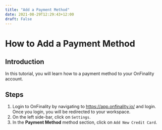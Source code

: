 ```yaml
---
title: "Add a Payment Method"
date: 2021-08-29T12:29:43+12:00
draft: False
---
```

# How to Add a Payment Method

## Introduction

In this tutorial, you will learn how to a payment method to your OnFinality account.

 
## Steps

1. Login to OnFinality by navigating to https://app.onfinality.io/ and login. Once you login, you will be redirected to your workspace.
1. On the left side-bar, click on `Settings`.
1. In the **Payment Method** method section, click on `Add New Credit Card`.


